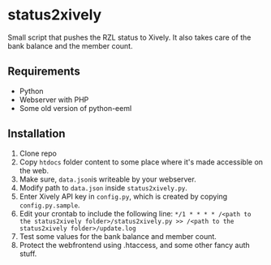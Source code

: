 # status2xively

Small script that pushes the RZL status to Xively. It also takes care of the bank balance and the member count.


## Requirements
* Python
* Webserver with PHP
* Some old version of python-eeml


## Installation
1. Clone repo
2. Copy `htdocs` folder content to some place where it's made accessible on the web.
3. Make sure, `data.json`is writeable by your webserver.
4. Modify path to `data.json` inside `status2xively.py`.
5. Enter Xively API key in `config.py`, which is created by copying `config.py.sample`.
6. Edit your crontab to include the following line: `*/1 * * * * /<path to the status2xively folder>/status2xively.py >> /<path to the status2xively folder>/update.log`
7. Test some values for the bank balance and member count.
8. Protect the webfrontend using .htaccess, and some other fancy auth stuff.
